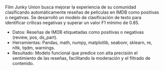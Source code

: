 Film Junky Union busca mejorar la experiencia de su comunidad clasificando automáticamente reseñas de películas en IMDB como positivas o negativas. Se desarrolló un modelo de clasificación de texto para identificar críticas negativas y superar un valor F1 mínimo de 0.85.

- Datos: Reseñas de IMDB etiquetadas como positivas o negativas (review, pos, ds_part).
- Herramientas: Pandas, math, numpy, matplotlib, seabonr, sklearn, re, nltk, tqdm, warnings. 
- Resultado: Modelo funcional que predice con alta precisión el sentimiento de las reseñas, facilitando la moderación y el filtrado de contenido.
